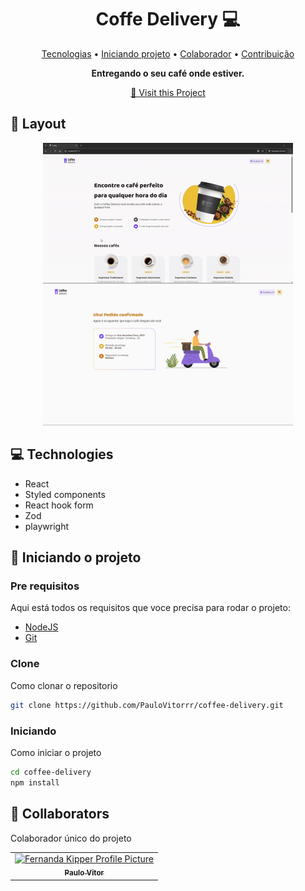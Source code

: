 <h1 align="center" style="font-weight: bold;"> Coffe Delivery 💻</h1>

<p align="center">
 <a href="#tech">Tecnologias</a> • 
 <a href="#started">Iniciando projeto</a> • 
  <a href="#colab">Colaborador</a> •
 <a href="#contribute">Contribuição</a>
</p>

<p align="center">
    <b>Entregando o seu café onde estiver.</b>
</p>

<p align="center">
     <a href="https://github.com/PauloVitorrr/coffe-delivery">📱 Visit this Project</a>
</p>

<h2 id="layout">🎨 Layout</h2>

<p align="center">
    <img src="./public/images/gifReadme/image1.gif" alt="Image Example" width="400px">
    <img src="./public/images/gifReadme/image2.png" alt="Image Example" width="400px">
</p>

<h2 id="technologies">💻 Technologies</h2>

- React
- Styled components
- React hook form
- Zod
- playwright

<h2 id="started">🚀 Iniciando o projeto</h2>

<h3>Pre requisitos</h3>

Aqui está todos os requisitos que voce precisa para rodar o projeto:

- [NodeJS](https://nodejs.org/en/download)
- [Git](https://git-scm.com/downloads)

<h3>Clone</h3>

Como clonar o repositorio

```bash
git clone https://github.com/PauloVitorrr/coffee-delivery.git
```

<h3>Iniciando</h3>

Como iniciar o projeto

```bash
cd coffee-delivery
npm install
```

<h2 id="colab">🤝 Collaborators</h2>

Colaborador único do projeto

<table>
  <tr>
    <td align="center">
      <a href="#">
        <img src="https://avatars.githubusercontent.com/u/102882298?v=4" width="100px;" alt="Fernanda Kipper Profile Picture"/><br>
        <sub>
          <b>Paulo Vitor</b>
        </sub>
      </a>
    </td>
  
  </tr>
</table>
